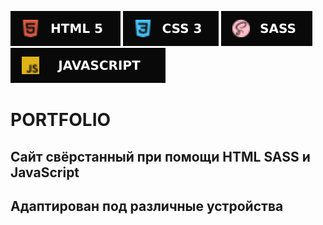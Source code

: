 ![HTML](icons/HTML5.svg) ![CSS](icons/CSS3.svg) ![CSS](icons/SASS.svg) ![CSS](icons/JavaScript.svg)

# PORTFOLIO

## Сайт свёрстанный при помощи HTML SASS и JavaScript

## Адаптирован под различные устройства

